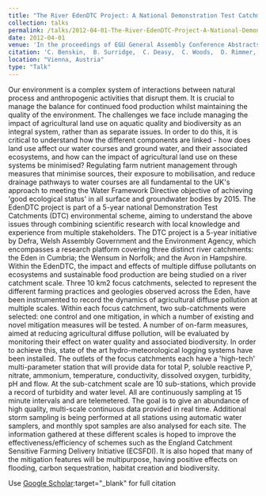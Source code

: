 ```yaml
---
title: "The River EdenDTC Project: A National Demonstration Test Catchment"
collection: talks
permalink: /talks/2012-04-01-The-River-EdenDTC-Project-A-National-Demonstration-Test-Catchment
date: 2012-04-01
venue: 'In the proceedings of EGU General Assembly Conference Abstracts'
citation: 'C. Benskin,  B. Surridge,  C. Deasy,  C. Woods,  D. Rimmer,  E. Lees,  G. Owens,  J. Jonczyk,  J. Quinton,  M. Wilkinson, &quot;The River EdenDTC Project: A National Demonstration Test Catchment.&quot; In the proceedings of EGU General Assembly Conference Abstracts, 2012.'
location: "Vienna, Austria"
type: "Talk"
---
```

Our environment is a complex system of interactions between natural process and anthropogenic activities that disrupt them. It is crucial to manage the balance for continued food production whilst maintaining the quality of the environment. The challenges we face include managing the impact of agricultural land use on aquatic quality and biodiversity as an integral system, rather than as separate issues. In order to do this, it is critical to understand how the different components are linked - how does land use affect our water courses and ground water, and their associated ecosystems, and how can the impact of agricultural land use on these systems be minimised? Regulating farm nutrient management through measures that minimise sources, their exposure to mobilisation, and reduce drainage pathways to water courses are all fundamental to the UK's approach to meeting the Water Framework Directive objective of achieving 'good ecological status' in all surface and groundwater bodies by 2015. The EdenDTC project is part of a 5-year national Demonstration Test Catchments (DTC) environmental scheme, aiming to understand the above issues through combining scientific research with local knowledge and experience from multiple stakeholders. The DTC project is a 5-year initiative by Defra, Welsh Assembly Government and the Environment Agency, which encompasses a research platform covering three distinct river catchments: the Eden in Cumbria; the Wensum in Norfolk; and the Avon in Hampshire. Within the EdenDTC, the impact and effects of multiple diffuse pollutants on ecosystems and sustainable food production are being studied on a river catchment scale. Three 10 km2 focus catchments, selected to represent the different farming practices and geologies observed across the Eden, have been instrumented to record the dynamics of agricultural diffuse pollution at multiple scales. Within each focus catchment, two sub-catchments were selected: one control and one mitigation, in which a number of existing and novel mitigation measures will be tested. A number of on-farm measures, aimed at reducing agricultural diffuse pollution, will be evaluated by monitoring their effect on water quality and associated biodiversity. In order to achieve this, state of the art hydro-meteorological logging systems have been installed. The outlets of the focus catchments each have a 'high-tech' multi-parameter station that will provide data for total P, soluble reactive P, nitrate, ammonium, temperature, conductivity, dissolved oxygen, turbidity, pH and flow. At the sub-catchment scale are 10 sub-stations, which provide a record of turbidity and water level. All are continuously sampling at 15 minute intervals and are telemetered. The goal is to give an abundance of high quality, multi-scale continuous data provided in real time. Additional storm sampling is being performed at all stations using automatic water samplers, and monthly spot samples are also analysed for each site. The information gathered at these different scales is hoped to improve the effectiveness/efficiency of schemes such as the England Catchment Sensitive Farming Delivery Initiative (ECSFDI). It is also hoped that many of the mitigation features will be multipurpose, having positive effects on flooding, carbon sequestration, habitat creation and biodiversity.

Use [Google Scholar](https://scholar.google.com/scholar?q=The+River+EdenDTC+Project:+A+National+Demonstration+Test+Catchment):target="_blank" for full citation
